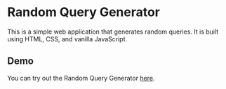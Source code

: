 # Random Query Generator
This is a simple web application that generates random queries. It is built using HTML, CSS, and vanilla JavaScript.


## Demo
You can try out the Random Query Generator [here](https://shaliniram.github.io/Jsproj/).



